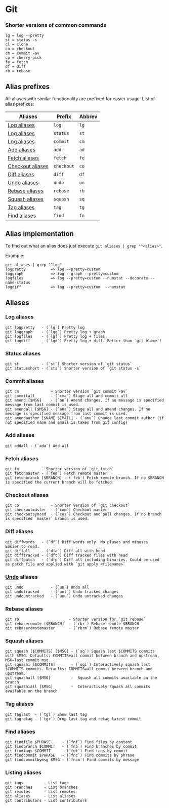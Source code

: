 # Git

### Shorter versions of common commands

```
lg = log --pretty
st = status -s
cl = clone
co = checkout
cm = commit -av
cp = cherry-pick
fe = fetch
df = diff
rb = rebase
```


## Alias prefixes

All aliases with similar functionality are prefixed for easier usage. List of alias prefixes:

| Aliases                               | Prefix    | Abbrev    |
| ---                                   | ---       | ---       |
| [Log aliases](#log-aliases)           | `log`     | `lg`      |
| [Log aliases](#status-aliases)        | `status`  | `st`      |
| [Log aliases](#commit-aliases)        | `commit`  | `cm`      |
| [Add aliases](#add-aliases)           | `add`     | `ad`      |
| [Fetch aliases](#tetch-aliases)       | `fetch`   | `fe`      |
| [Checkout aliases](#checkout-aliases) | `checkout`| `co`      |
| [Diff aliases](#diff-aliases)         | `diff`    | `df`      |
| [Undo aliases](#undo-aliases)         | `undo`    | `un`      |
| [Rebase aliases](#rebase-aliases)     | `rebase`  | `rb`      |
| [Squash aliases](#squash-aliases)     | `squash`  | `sq`      |
| [Tag aliases](#tag-aliases)           | `tag`     | `tg`      |
| [Find aliases](#find-aliases)         | `find`    | `fn`      |


## Alias implementation

To find out what an alias does just execute `git aliases | grep "^<alias>"`.

Example:
```
git aliases | grep "^log"
logpretty           => log --pretty=custom
loggraph            => log --graph --pretty=custom
logfiles            => log --pretty=custom --numstat --decorate --name-status
logdiff             => log --pretty=custom  --numstat
```

## Aliases

### Log aliases

```
git logpretty   - (`lg`) Pretty log
git loggraph    - (`lgg`) Pretty log + graph
git logfiles    - (`lgf`) Pretty log + files
git logdiff     - (`lgd`) Pretty log + diff. Better than `git blame`!
```

### Status aliases

```
git st          - (`st`) Shorter version of `git status`
git statusshort - (`sts`) Shorter version of `git status -s`
```

### Commit aliases

```
git cm              - Shorter version `git commit -av`
git commitall       - (`cma`) Stage all and commit all
git amend [$MSG]    - (`an`) Amend changes. If no message is specified message from last commit is used.
git amendall [$MSG] - (`ana`) Stage all and amend changes. If no message is specified message from last commit is used.
git amendauthor [$NAME $EMAIL] - (`anu`) Change last commit author (if not specified name and email is taken from git config)
```

### Add aliases

```
git addall - (`ada`) Add all
```

### Fetch aliases

```
git fe          - Shorter version of `git fetch`
git fetchmaster - (`fem`) Fetch remote master
git fetchbranch [$BRANCH] - (`feb`) Fetch remote branch. If no $BRANCH is specified the current branch will be fetched.
```

### Checkout aliases

```
git co              - Shorter version of `git checkout`
git checkoutmaster  - (`com`) Checkout master
git checkoutsynced  - (`cos`) Checkout and pull changes. If no branch is specified `master` branch is used.
```

### Diff aliases

```
git diffwords   - (`df`) Diff words only. No pluses and minuses. Easier to read.
git diffall     - (`dfa`) Diff all with head
git difftracked - (`dft`) Diff tracked files with head
git diffpatch   - (`dfp`) Diff all including binaries. Could be used as patch file and applied with `git apply <filename>`
```

### [Undo](https://www.atlassian.com/git/tutorials/undoing-changes/git-clean) aliases

```
git undo            - (`un`) Undo all
git undotracked     - (`unt`) Undo tracked changes
git undountracked   - (`unu`) Undo untracked changes
```

### Rebase aliases

```
git rb                      - Shorter version for `git rebase`
git rebaseremote [$BRANCH]  - (`rbr`) Rebase remote $BRANCH
git rebaseremotemaster      - (`rbrm`) Rebase remote master
```

### Squash aliases

```
git squash [$COMMITS] [$MSG] - (`sq`) Squash last $COMMITS commits with $MSG. Defaults: COMMITS=all commit between branch and upstream, MSG=last commit msg.
git squashi [$COMMITS]       - (`sqi`) Interactively squash last $COMMITS commits. Defaults: COMMITS=all commit between branch and upstream.
git squashall [$MSG]         -  Squash all commits available on the branch
git squashiall [$MSG]        -  Interactively squash all commits available on the branch
```

### Tag aliases

```
git taglast  - (`tgl`) Show last tag
git tagretag - (`tgr`) Drop last tag and retag latest commit
```

### Find aliases

```
git findfile $PHRASE     - (`fnf`) Find files by content
git findbranch $COMMIT   - (`fnb`) Find branches by commit
git findtags $COMMIT     - (`fnt`) Find tags by commit
git findcommit $PHRASE   - (`fnc`) Find commits by phrase
git findcommitbymsg $MSG - (`fncm`) Find commits by message
```

### Listing aliases

```
git tags         - List tags
git branches     - List branches
git remotes      - List remotes
git aliases      - List aliases
git contributors - List contributors
```

